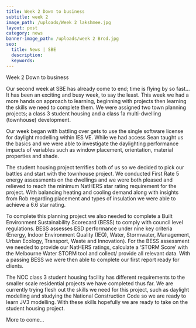 ```yaml
---
title: Week 2 Down to business
subtitle: week 2
image_path: /uploads/Week 2 lakshmee.jpg
layout: post
category: news
banner-image_path: /uploads/week 2 Brod.jpg
seo:
  title: News | SBE
  description:
  keywords:
---
```


Week 2 Down to business

Our second week at SBE has already come to end; time is flying by so fast… It has been an exciting and busy week, to say the least. This week we had a more hands on approach to learning, beginning with projects then learning the skills we need to complete them. We were assigned two town planning projects; a class 3 student housing and a class 1a multi-dwelling (townhouse) development.

Our week began with battling over gets to use the single software license for daylight modelling within IES VE. While we had access Sean taught us the basics and we were able to investigate the daylighting performance impacts of variables such as window placement, orientation, material properties and shade.

The student housing project terrifies both of us so we decided to pick our battles and start with the townhouse project. We conducted First Rate 5 energy assessments on the dwellings and we were both pleased and relieved to reach the minimum NatHERS star rating requirement for the project. With balancing heating and cooling demand along with insights from Rob regarding placement and types of insulation we were able to achieve a 6.6 star rating.

To complete this planning project we also needed to complete a Built Environment Sustainability Scorecard (BESS) to comply with council level regulations. BESS assesses ESD performance under nine key criteria (Energy, Indoor Environment Quality (IEQ), Water, Stormwater, Management, Urban Ecology, Transport, Waste and Innovation). For the BESS assessment we needed to provide our NatHERS ratings, calculate a ‘STORM Score’ with the Melbourne Water STORM tool and collect/ provide all relevant data. With a passing BESS we were then able to complete our first report ready for clients.

The NCC class 3 student housing facility has different requirements to the smaller scale residential projects we have completed thus far. We are currently trying flesh out the skills we need for this project, such as daylight modelling and studying the National Construction Code so we are ready to learn JV3 modelling. With these skills hopefully we are ready to take on the student housing project.

More to come…